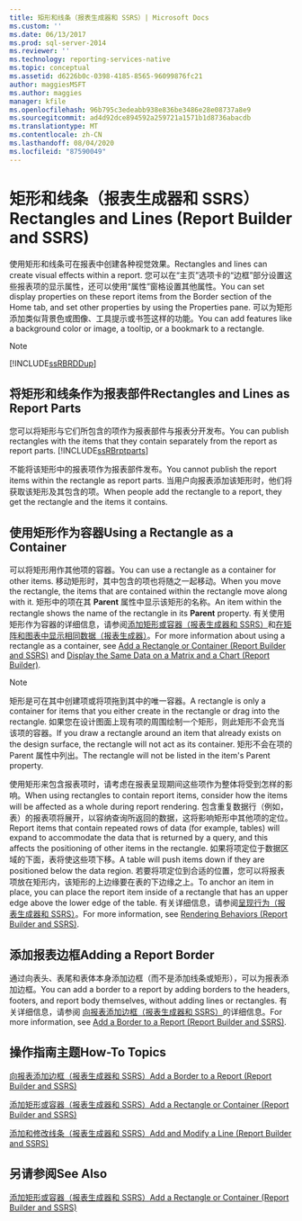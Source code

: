 ```yaml
---
title: 矩形和线条（报表生成器和 SSRS）| Microsoft Docs
ms.custom: ''
ms.date: 06/13/2017
ms.prod: sql-server-2014
ms.reviewer: ''
ms.technology: reporting-services-native
ms.topic: conceptual
ms.assetid: d6226b0c-0398-4185-8565-96099876fc21
author: maggiesMSFT
ms.author: maggies
manager: kfile
ms.openlocfilehash: 96b795c3edeabb938e836be3486e28e08737a8e9
ms.sourcegitcommit: ad4d92dce894592a259721a1571b1d8736abacdb
ms.translationtype: MT
ms.contentlocale: zh-CN
ms.lasthandoff: 08/04/2020
ms.locfileid: "87590049"
---
```

# <a name="rectangles-and-lines-report-builder-and-ssrs"></a><span data-ttu-id="de4ee-102">矩形和线条（报表生成器和 SSRS）</span><span class="sxs-lookup"><span data-stu-id="de4ee-102">Rectangles and Lines (Report Builder and SSRS)</span></span>
  <span data-ttu-id="de4ee-103">使用矩形和线条可在报表中创建各种视觉效果。</span><span class="sxs-lookup"><span data-stu-id="de4ee-103">Rectangles and lines can create visual effects within a report.</span></span> <span data-ttu-id="de4ee-104">您可以在“主页”选项卡的“边框”部分设置这些报表项的显示属性，还可以使用“属性”窗格设置其他属性。</span><span class="sxs-lookup"><span data-stu-id="de4ee-104">You can set display properties on these report items from the Border section of the Home tab, and set other properties by using the Properties pane.</span></span> <span data-ttu-id="de4ee-105">可以为矩形添加类似背景色或图像、工具提示或书签这样的功能。</span><span class="sxs-lookup"><span data-stu-id="de4ee-105">You can add features like a background color or image, a tooltip, or a bookmark to a rectangle.</span></span>  
  
> [!NOTE]  
>  [!INCLUDE[ssRBRDDup](../../includes/ssrbrddup-md.md)]  
  
##  <a name="rectangles-and-lines-as-report-parts"></a><a name="RectanglesLinesReportParts"></a> <span data-ttu-id="de4ee-106">将矩形和线条作为报表部件</span><span class="sxs-lookup"><span data-stu-id="de4ee-106">Rectangles and Lines as Report Parts</span></span>  
 <span data-ttu-id="de4ee-107">您可以将矩形与它们所包含的项作为报表部件与报表分开发布。</span><span class="sxs-lookup"><span data-stu-id="de4ee-107">You can publish rectangles with the items that they contain separately from the report as report parts.</span></span> [!INCLUDE[ssRBrptparts](../../includes/ssrbrptparts-md.md)]  
  
 <span data-ttu-id="de4ee-108">不能将该矩形中的报表项作为报表部件发布。</span><span class="sxs-lookup"><span data-stu-id="de4ee-108">You cannot publish the report items within the rectangle as report parts.</span></span> <span data-ttu-id="de4ee-109">当用户向报表添加该矩形时，他们将获取该矩形及其包含的项。</span><span class="sxs-lookup"><span data-stu-id="de4ee-109">When people add the rectangle to a report, they get the rectangle and the items it contains.</span></span>  
  

  
##  <a name="using-a-rectangle-as-a-container"></a><a name="RectangleAsContainer"></a><span data-ttu-id="de4ee-110">使用矩形作为容器</span><span class="sxs-lookup"><span data-stu-id="de4ee-110">Using a Rectangle as a Container</span></span>  
 <span data-ttu-id="de4ee-111">可以将矩形用作其他项的容器。</span><span class="sxs-lookup"><span data-stu-id="de4ee-111">You can use a rectangle as a container for other items.</span></span> <span data-ttu-id="de4ee-112">移动矩形时，其中包含的项也将随之一起移动。</span><span class="sxs-lookup"><span data-stu-id="de4ee-112">When you move the rectangle, the items that are contained within the rectangle move along with it.</span></span> <span data-ttu-id="de4ee-113">矩形中的项在其 **Parent** 属性中显示该矩形的名称。</span><span class="sxs-lookup"><span data-stu-id="de4ee-113">An item within the rectangle shows the name of the rectangle in its **Parent** property.</span></span> <span data-ttu-id="de4ee-114">有关使用矩形作为容器的详细信息，请参阅[添加矩形或容器（报表生成器和 SSRS）](add-a-rectangle-or-container-report-builder-and-ssrs.md)和[在矩阵和图表中显示相同数据（报表生成器）](display-the-same-data-on-a-matrix-and-a-chart-report-builder.md)。</span><span class="sxs-lookup"><span data-stu-id="de4ee-114">For more information about using a rectangle as a container, see [Add a Rectangle or Container &#40;Report Builder and SSRS&#41;](add-a-rectangle-or-container-report-builder-and-ssrs.md) and [Display the Same Data on a Matrix and a Chart &#40;Report Builder&#41;](display-the-same-data-on-a-matrix-and-a-chart-report-builder.md).</span></span>  
  
> [!NOTE]  
>  <span data-ttu-id="de4ee-115">矩形是可在其中创建项或将项拖到其中的唯一容器。</span><span class="sxs-lookup"><span data-stu-id="de4ee-115">A rectangle is only a container for items that you either create in the rectangle or drag into the rectangle.</span></span> <span data-ttu-id="de4ee-116">如果您在设计图面上现有项的周围绘制一个矩形，则此矩形不会充当该项的容器。</span><span class="sxs-lookup"><span data-stu-id="de4ee-116">If you draw a rectangle around an item that already exists on the design surface, the rectangle will not act as its container.</span></span> <span data-ttu-id="de4ee-117">矩形不会在项的 Parent 属性中列出。</span><span class="sxs-lookup"><span data-stu-id="de4ee-117">The rectangle will not be listed in the item's Parent property.</span></span>  
  
 <span data-ttu-id="de4ee-118">使用矩形来包含报表项时，请考虑在报表呈现期间这些项作为整体将受到怎样的影响。</span><span class="sxs-lookup"><span data-stu-id="de4ee-118">When using rectangles to contain report items, consider how the items will be affected as a whole during report rendering.</span></span> <span data-ttu-id="de4ee-119">包含重复数据行（例如，表）的报表项将展开，以容纳查询所返回的数据，这将影响矩形中其他项的定位。</span><span class="sxs-lookup"><span data-stu-id="de4ee-119">Report items that contain repeated rows of data (for example, tables) will expand to accommodate the data that is returned by a query, and this affects the positioning of other items in the rectangle.</span></span> <span data-ttu-id="de4ee-120">如果将项定位于数据区域的下面，表将使这些项下移。</span><span class="sxs-lookup"><span data-stu-id="de4ee-120">A table will push items down if they are positioned below the data region.</span></span> <span data-ttu-id="de4ee-121">若要将项定位到合适的位置，您可以将报表项放在矩形内，该矩形的上边缘要在表的下边缘之上。</span><span class="sxs-lookup"><span data-stu-id="de4ee-121">To anchor an item in place, you can place the report item inside of a rectangle that has an upper edge above the lower edge of the table.</span></span> <span data-ttu-id="de4ee-122">有关详细信息，请参阅[呈现行为（报表生成器和 SSRS）](rendering-behaviors-report-builder-and-ssrs.md)。</span><span class="sxs-lookup"><span data-stu-id="de4ee-122">For more information, see [Rendering Behaviors &#40;Report Builder  and SSRS&#41;](rendering-behaviors-report-builder-and-ssrs.md).</span></span>  
  

  
##  <a name="adding-a-report-border"></a><a name="ReportBorder"></a> <span data-ttu-id="de4ee-123">添加报表边框</span><span class="sxs-lookup"><span data-stu-id="de4ee-123">Adding a Report Border</span></span>  
 <span data-ttu-id="de4ee-124">通过向表头、表尾和表体本身添加边框（而不是添加线条或矩形），可以为报表添加边框。</span><span class="sxs-lookup"><span data-stu-id="de4ee-124">You can add a border to a report by adding borders to the headers, footers, and report body themselves, without adding lines or rectangles.</span></span> <span data-ttu-id="de4ee-125">有关详细信息，请参阅 [向报表添加边框（报表生成器和 SSRS）](add-a-border-to-a-report-report-builder-and-ssrs.md)的详细信息。</span><span class="sxs-lookup"><span data-stu-id="de4ee-125">For more information, see [Add a Border to a Report &#40;Report Builder and SSRS&#41;](add-a-border-to-a-report-report-builder-and-ssrs.md).</span></span>  
  

  
##  <a name="how-to-topics"></a><a name="HowTo"></a><span data-ttu-id="de4ee-126">操作指南主题</span><span class="sxs-lookup"><span data-stu-id="de4ee-126">How-To Topics</span></span>  
 [<span data-ttu-id="de4ee-127">向报表添加边框（报表生成器和 SSRS）</span><span class="sxs-lookup"><span data-stu-id="de4ee-127">Add a Border to a Report &#40;Report Builder and SSRS&#41;</span></span>](add-a-border-to-a-report-report-builder-and-ssrs.md)  
  
 [<span data-ttu-id="de4ee-128">添加矩形或容器（报表生成器和 SSRS）</span><span class="sxs-lookup"><span data-stu-id="de4ee-128">Add a Rectangle or Container &#40;Report Builder and SSRS&#41;</span></span>](add-a-rectangle-or-container-report-builder-and-ssrs.md)  
  
 [<span data-ttu-id="de4ee-129">添加和修改线条（报表生成器和 SSRS）</span><span class="sxs-lookup"><span data-stu-id="de4ee-129">Add and Modify a Line &#40;Report Builder and SSRS&#41;</span></span>](add-and-modify-a-line-report-builder-and-ssrs.md)  
  
## <a name="see-also"></a><span data-ttu-id="de4ee-130">另请参阅</span><span class="sxs-lookup"><span data-stu-id="de4ee-130">See Also</span></span>  
 [<span data-ttu-id="de4ee-131">添加矩形或容器（报表生成器和 SSRS）</span><span class="sxs-lookup"><span data-stu-id="de4ee-131">Add a Rectangle or Container &#40;Report Builder and SSRS&#41;</span></span>](add-a-rectangle-or-container-report-builder-and-ssrs.md)  
  
  
